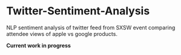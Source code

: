 # Twitter-Sentiment-Analysis
NLP sentiment analysis of twitter feed from SXSW event comparing attendee views of apple vs google products.

**Current work in progress**

